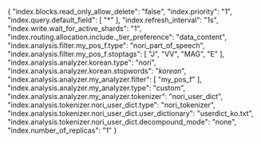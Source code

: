 {
"index.blocks.read_only_allow_delete": "false",
"index.priority": "1",
"index.query.default_field": [
"*"
],
"index.refresh_interval": "1s",
"index.write.wait_for_active_shards": "1",
"index.routing.allocation.include._tier_preference": "data_content",
"index.analysis.filter.my_pos_f.type": "nori_part_of_speech",
"index.analysis.filter.my_pos_f.stoptags": [
"J",
"VV",
"MAG",
"E"
],
"index.analysis.analyzer.korean.type": "nori",
"index.analysis.analyzer.korean.stopwords": "_korean_",
"index.analysis.analyzer.my_analyzer.filter": [
"my_pos_f"
],
"index.analysis.analyzer.my_analyzer.type": "custom",
"index.analysis.analyzer.my_analyzer.tokenizer": "nori_user_dict",
"index.analysis.tokenizer.nori_user_dict.type": "nori_tokenizer",
"index.analysis.tokenizer.nori_user_dict.user_dictionary": "userdict_ko.txt",
"index.analysis.tokenizer.nori_user_dict.decompound_mode": "none",
"index.number_of_replicas": "1"
}